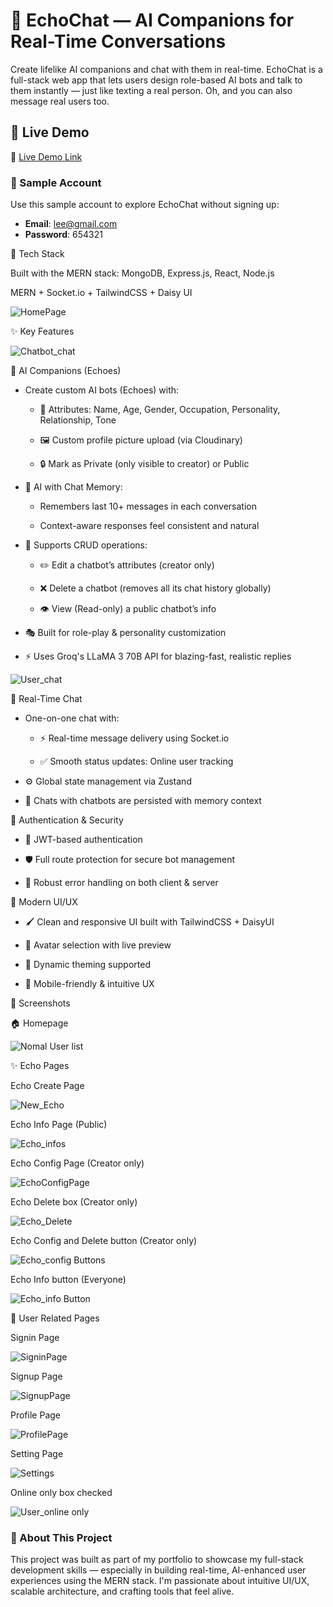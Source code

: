 # 🤖 EchoChat — AI Companions for Real-Time Conversations
Create lifelike AI companions and chat with them in real-time. EchoChat is a full-stack web app that lets users design role-based AI bots and talk to them instantly — just like texting a real person. Oh, and you can also message real users too.

## 🚀 Live Demo

🔗 [Live Demo Link](https://echo-chat-wizb.onrender.com)

### 🧪 Sample Account

Use this sample account to explore EchoChat without signing up:

- **Email**: lee@gmail.com  
- **Password**: 654321

🌟 Tech Stack

Built with the MERN stack: MongoDB, Express.js, React, Node.js

MERN + Socket.io + TailwindCSS + Daisy UI

![HomePage](https://github.com/user-attachments/assets/4cfb1664-5512-4980-81d3-7b775c57920d)

✨ Key Features

![Chatbot_chat](https://github.com/user-attachments/assets/900ae88a-de4a-4cff-a90a-14923cf3224a)

🧠 AI Companions (Echoes)

* Create custom AI bots (Echoes) with:

  * 🧬 Attributes: Name, Age, Gender, Occupation, Personality, Relationship, Tone

  * 🖼️ Custom profile picture upload (via Cloudinary)

  * 🔒 Mark as Private (only visible to creator) or Public
 
* 🧠 AI with Chat Memory:

  * Remembers last 10+ messages in each conversation

  * Context-aware responses feel consistent and natural

* 🔁 Supports CRUD operations:

  * ✏️ Edit a chatbot’s attributes (creator only)

  * ❌ Delete a chatbot (removes all its chat history globally)

  * 👁️ View (Read-only) a public chatbot’s info 

* 🎭 Built for role-play & personality customization

* ⚡ Uses Groq's LLaMA 3 70B API for blazing-fast, realistic replies

![User_chat](https://github.com/user-attachments/assets/ba020d45-d7cd-4a65-a999-bbf4133947b0)

💬 Real-Time Chat

* One-on-one chat with:

  * ⚡ Real-time message delivery using Socket.io

  * ✅ Smooth status updates: Online user tracking

* ⚙️ Global state management via Zustand

* 💾 Chats with chatbots are persisted with memory context

🔐 Authentication & Security

* 🔑 JWT-based authentication

* 🛡️ Full route protection for secure bot management

* 🚨 Robust error handling on both client & server

💅 Modern UI/UX

* 🖌️ Clean and responsive UI built with TailwindCSS + DaisyUI

* 🎨 Avatar selection with live preview

* 🌙 Dynamic theming supported

* 📱 Mobile-friendly & intuitive UX

📸 Screenshots

🏠 Homepage

![Nomal User list](https://github.com/user-attachments/assets/e5865522-1523-451d-93e9-669640d6fd2c)

✨ Echo Pages

Echo Create Page

![New_Echo](https://github.com/user-attachments/assets/f73f9217-0405-4a46-8528-0ecf2485cc2a)

Echo Info Page (Public)

![Echo_infos](https://github.com/user-attachments/assets/ba2b506d-095b-48b7-9046-059218ae1622)

Echo Config Page (Creator only)

![EchoConfigPage](https://github.com/user-attachments/assets/f69e3178-a2f7-4821-a596-8e40e81ea9d7)

Echo Delete box (Creator only)

![Echo_Delete](https://github.com/user-attachments/assets/5a82684b-e408-4938-808a-ea6673003178)

Echo Config and Delete button (Creator only)

![Echo_config Buttons](https://github.com/user-attachments/assets/ea8c1358-0c47-4683-a5f8-da343836e623)

Echo Info button (Everyone)

![Echo_info Button](https://github.com/user-attachments/assets/35da178c-4ed1-4418-85ee-2149e81f3960)

🔐 User Related Pages

Signin Page

![SigninPage](https://github.com/user-attachments/assets/c1a365a5-28e7-4ce1-be8e-44d3b6d61f39)

Signup Page

![SignupPage](https://github.com/user-attachments/assets/fc1e819a-8d2e-4700-9b0a-3c6d8f00177a)

Profile Page

![ProfilePage](https://github.com/user-attachments/assets/4e186ff5-38a2-407c-882b-eb6b47f3670e)

Setting Page

![Settings](https://github.com/user-attachments/assets/b3a86b90-668a-4972-94ed-1336cc1f9472)

Online only box checked

![User_online only](https://github.com/user-attachments/assets/0b526669-df39-4e87-9704-60a166fcfaee)


### 💼 About This Project

This project was built as part of my portfolio to showcase my full-stack development skills — especially in building real-time, AI-enhanced user experiences using the MERN stack. I'm passionate about intuitive UI/UX, scalable architecture, and crafting tools that feel alive.
